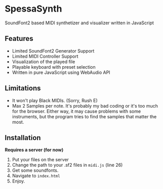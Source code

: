 # SpessaSynth
SoundFont2 based MIDI synthetizer and visualizer written in JavaScript

## Features
- Limited SoundFont2 Generator Support
- Limited MIDI Controller Support
- Visualization of the played file
- Playable keyboard with preset selection
- Written in pure JavaScript using WebAudio API

## Limitations
- It won't play Black MIDIs. (Sorry, Rush E)
- Max 2 Samples per note. It's probably my bad coding or it's too much for the browser. Either way, it may cause problems with some instruments, but the program tries to find the samples that matter the most.

## Installation
**Requires a server (for now)**
1. Put your files on the server
2. Change the path to your .sf2 files in `midi.js` (line 26)
3. Get some soundfonts.
4. Navigate to `index.html`
5. Enjoy.
